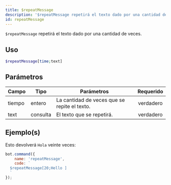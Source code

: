 ```yaml
---
title: $repeatMessage
description: '$repeatMessage repetirá el texto dado por una cantidad de veces.'
id: repeatMessage
---
```


`$repeatMessage` repetirá el texto dado por una cantidad de veces.

## Uso

```php
$repeatMessage[time;text]
```

## Parámetros

| Campo  | Tipo     | Parámetros                                   | Requerido |
| ------ | -------- | -------------------------------------------- |:---------:|
| tiempo | entero   | La cantidad de veces que se repite el texto. | verdadero |
| text   | consulta | El texto que se repetirá.                    | verdadero |

## Ejemplo(s)

Esto devolverá `Hola` veinte veces:

```javascript
bot.command({
    name: 'repeatMessage',
    code: `
  $repeatMessage[20;Hello ]
  `
});
```
